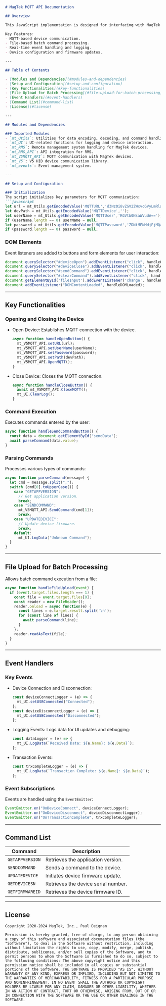 ```markdown
# MagTek MQTT API Documentation

## Overview

This JavaScript implementation is designed for interfacing with MagTek devices using the MQTT V5 protocol. The code provides utilities for device communication, firmware updates, and transaction handling while integrating with various MagTek APIs.

Key Features:
- MQTT-based device communication.
- File-based batch command processing.
- Real-time event handling and logging.
- Device configuration and firmware updates.

---

## Table of Contents

- [Modules and Dependencies](#modules-and-dependencies)
- [Setup and Configuration](#setup-and-configuration)
- [Key Functionalities](#key-functionalities)
- [File Upload for Batch Processing](#file-upload-for-batch-processing)
- [Event Handlers](#event-handlers)
- [Command List](#command-list)
- [License](#license)

---

## Modules and Dependencies

### Imported Modules
- `mt_Utils`: Utilities for data encoding, decoding, and command handling.
- `mt_UI`: UI-related functions for logging and device interaction.
- `mt_RMS`: Remote management system handling for MagTek devices.
- `mt_RMS_API`: API integration for RMS.
- `mt_V5MQTT_API`: MQTT communication with MagTek devices.
- `mt_V5`: V5 HID device communication library.
- `mt_events`: Event management system.

---

## Setup and Configuration

### Initialization
The script initializes key parameters for MQTT communication:
```javascript
let url = mt_Utils.getEncodedValue('MQTTURL','d3NzOi8vZGV2ZWxvcGVyLmRlaWduYW4uY29tOjgwODQvbXF0dA==');
let devPath = mt_Utils.getEncodedValue('MQTTDevice','');
let userName = mt_Utils.getEncodedValue('MQTTUser','RGVtb0NsaWVudA==');
if (userName.length == 0) userName = null;
let password = mt_Utils.getEncodedValue('MQTTPassword','ZDNtMENMdjFjMQ==');
if (password.length == 0) password = null;
```

### DOM Elements
Event listeners are added to buttons and form elements for user interaction:
```javascript
document.querySelector("#deviceOpen").addEventListener("click", handleOpenButton);
document.querySelector("#deviceClose").addEventListener("click", handleCloseButton);
document.querySelector("#sendCommand").addEventListener("click", handleSendCommandButton);
document.querySelector("#clearCommand").addEventListener("click", handleClearButton);
document.getElementById('fileInput').addEventListener('change', handleFileUpload);
document.addEventListener("DOMContentLoaded", handleDOMLoaded);
```

---

## Key Functionalities

### Opening and Closing the Device
- Open Device: Establishes MQTT connection with the device.
  ```javascript
  async function handleOpenButton() {
    mt_V5MQTT_API.setURL(url);
    mt_V5MQTT_API.setUserName(userName);
    mt_V5MQTT_API.setPassword(password);
    mt_V5MQTT_API.setPath(devPath);  
    mt_V5MQTT_API.OpenMQTT();
  }
  ```

- Close Device: Closes the MQTT connection.
  ```javascript
  async function handleCloseButton() {
    await mt_V5MQTT_API.CloseMQTT();
    mt_UI.ClearLog();
  }
  ```

### Command Execution
Executes commands entered by the user:
```javascript
async function handleSendCommandButton() {
  const data = document.getElementById("sendData");
  await parseCommand(data.value);
}
```

### Parsing Commands
Processes various types of commands:
```javascript
async function parseCommand(message) {
  let cmd = message.split(",");
  switch (cmd[0].toUpperCase()) {
    case "GETAPPVERSION":
      // Get application version.
      break;
    case "SENDCOMMAND":
      mt_V5MQTT_API.SendCommand(cmd[1]);
      break;
    case "UPDATEDEVICE":
      // Update device firmware.
      break;
    default:
      mt_UI.LogData("Unknown Command");
  }
}
```

---

## File Upload for Batch Processing

Allows batch command execution from a file:
```javascript
async function handleFileUpload(event) {
  if (event.target.files.length === 1) {
    const file = event.target.files[0];
    const reader = new FileReader();
    reader.onload = async function(e) {
      const lines = e.target.result.split('\n');
      for (const line of lines) {
        await parseCommand(line);
      }
    };
    reader.readAsText(file); 
  }
}
```

---

## Event Handlers

### Key Events
- Device Connection and Disconnection:
  ```javascript
  const deviceConnectLogger = (e) => {
    mt_UI.setUSBConnected("Connected");
  };
  const deviceDisconnectLogger = (e) => {
    mt_UI.setUSBConnected("Disconnected");
  };
  ```

- Logging Events:
  Logs data for UI updates and debugging:
  ```javascript
  const dataLogger = (e) => {
    mt_UI.LogData(`Received Data: ${e.Name}: ${e.Data}`);
  };
  ```

- Transaction Events:
  ```javascript
  const trxCompleteLogger = (e) => {
    mt_UI.LogData(`Transaction Complete: ${e.Name}: ${e.Data}`);
  };
  ```

### Event Subscriptions
Events are handled using the `EventEmitter`:
```javascript
EventEmitter.on("OnDeviceConnect", deviceConnectLogger);
EventEmitter.on("OnDeviceDisconnect", deviceDisconnectLogger);
EventEmitter.on("OnTransactionComplete", trxCompleteLogger);
```

---

## Command List

| Command          | Description                          |
|-------------------|--------------------------------------|
| `GETAPPVERSION`   | Retrieves the application version.  |
| `SENDCOMMAND`     | Sends a command to the device.      |
| `UPDATEDEVICE`    | Initiates device firmware update.   |
| `GETDEVICESN`     | Retrieves the device serial number. |
| `GETFIRMWAREID`   | Retrieves the device firmware ID.   |

---

## License

```plaintext
Copyright 2020-2024 MagTek, Inc., Paul Deignan

Permission is hereby granted, free of charge, to any person obtaining a copy of this software and associated documentation files (the "Software"), to deal in the Software without restriction, including without limitation the rights to use, copy, modify, merge, publish, distribute, sublicense, and/or sell copies of the Software, and to permit persons to whom the Software is furnished to do so, subject to the following conditions: The above copyright notice and this permission notice shall be included in all copies or substantial portions of the Software. THE SOFTWARE IS PROVIDED "AS IS", WITHOUT WARRANTY OF ANY KIND, EXPRESS OR IMPLIED, INCLUDING BUT NOT LIMITED TO THE WARRANTIES OF MERCHANTABILITY, FITNESS FOR A PARTICULAR PURPOSE AND NONINFRINGEMENT. IN NO EVENT SHALL THE AUTHORS OR COPYRIGHT HOLDERS BE LIABLE FOR ANY CLAIM, DAMAGES OR OTHER LIABILITY, WHETHER IN AN ACTION OF CONTRACT, TORT OR OTHERWISE, ARISING FROM, OUT OF OR IN CONNECTION WITH THE SOFTWARE OR THE USE OR OTHER DEALINGS IN THE SOFTWARE.
```